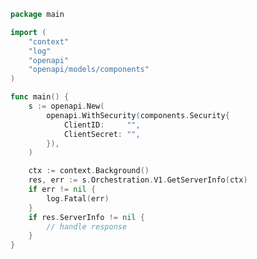 <!-- Start SDK Example Usage [usage] -->
```go
package main

import (
	"context"
	"log"
	"openapi"
	"openapi/models/components"
)

func main() {
	s := openapi.New(
		openapi.WithSecurity(components.Security{
			ClientID:     "",
			ClientSecret: "",
		}),
	)

	ctx := context.Background()
	res, err := s.Orchestration.V1.GetServerInfo(ctx)
	if err != nil {
		log.Fatal(err)
	}
	if res.ServerInfo != nil {
		// handle response
	}
}

```
<!-- End SDK Example Usage [usage] -->